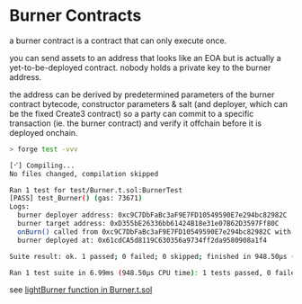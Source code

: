 # Burner Contracts

a burner contract is a contract that can only execute once.

you can send assets to an address that looks like an EOA but is actually a yet-to-be-deployed contract. nobody holds a private key to the burner address.

the address can be derived by predetermined parameters of the burner contract bytecode, constructor parameters & salt (and deployer, which can be the fixed Create3 contract) so a party can commit to a specific transaction (ie. the burner contract) and verify it offchain before it is deployed onchain.

```sh
> forge test -vvv

[⠊] Compiling...
No files changed, compilation skipped

Ran 1 test for test/Burner.t.sol:BurnerTest
[PASS] test_Burner() (gas: 73671)
Logs:
  burner deployer address: 0xc9C7DbFaBc3aF9E7FD10549590E7e294bc82982C
  burner target address: 0xD355bE26336bb61424B18e31e07B62D3597Ff80C
  onBurn() called from 0xc9C7DbFaBc3aF9E7FD10549590E7e294bc82982C with 64 bytes of additional data
  burner deployed at: 0x61cdCA5d8119C630356a9734ff2da9580908a1f4

Suite result: ok. 1 passed; 0 failed; 0 skipped; finished in 948.50µs (416.60µs CPU time)

Ran 1 test suite in 6.99ms (948.50µs CPU time): 1 tests passed, 0 failed, 0 skipped (1 total tests)
```

see [lightBurner function in Burner.t.sol](test/Burner.t.sol#L24)
